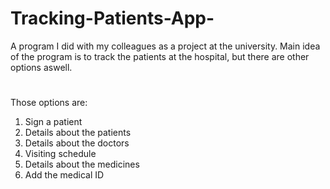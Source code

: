 # Tracking-Patients-App-
A program I did with my colleagues as a project at the university. Main idea of the program is to track the patients at the hospital, but there are other options aswell.
#
Those options are:
1. Sign a patient
2. Details about the patients
3. Details about the doctors
4. Visiting schedule
5. Details about the medicines
6. Add the medical ID
#
